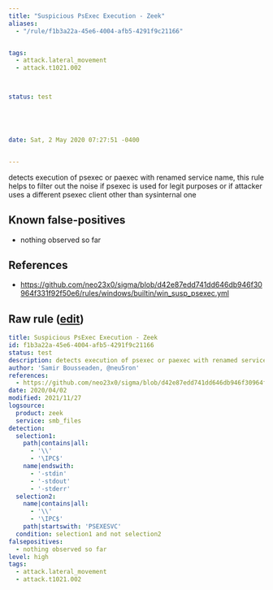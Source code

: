 ```yaml
---
title: "Suspicious PsExec Execution - Zeek"
aliases:
  - "/rule/f1b3a22a-45e6-4004-afb5-4291f9c21166"


tags:
  - attack.lateral_movement
  - attack.t1021.002



status: test





date: Sat, 2 May 2020 07:27:51 -0400


---
```


detects execution of psexec or paexec with renamed service name, this rule helps to filter out the noise if psexec is used for legit purposes or if attacker uses a different psexec client other than sysinternal one

<!--more-->


## Known false-positives

* nothing observed so far



## References

* https://github.com/neo23x0/sigma/blob/d42e87edd741dd646db946f30964f331f92f50e6/rules/windows/builtin/win_susp_psexec.yml


## Raw rule ([edit](https://github.com/SigmaHQ/sigma/edit/master/rules/network/zeek/zeek_smb_converted_win_susp_psexec.yml))
```yaml
title: Suspicious PsExec Execution - Zeek
id: f1b3a22a-45e6-4004-afb5-4291f9c21166
status: test
description: detects execution of psexec or paexec with renamed service name, this rule helps to filter out the noise if psexec is used for legit purposes or if attacker uses a different psexec client other than sysinternal one
author: 'Samir Bousseaden, @neu5ron'
references:
  - https://github.com/neo23x0/sigma/blob/d42e87edd741dd646db946f30964f331f92f50e6/rules/windows/builtin/win_susp_psexec.yml
date: 2020/04/02
modified: 2021/11/27
logsource:
  product: zeek
  service: smb_files
detection:
  selection1:
    path|contains|all:
      - '\\'
      - '\IPC$'
    name|endswith:
      - '-stdin'
      - '-stdout'
      - '-stderr'
  selection2:
    name|contains|all:
      - '\\'
      - '\IPC$'
    path|startswith: 'PSEXESVC'
  condition: selection1 and not selection2
falsepositives:
  - nothing observed so far
level: high
tags:
  - attack.lateral_movement
  - attack.t1021.002

```

